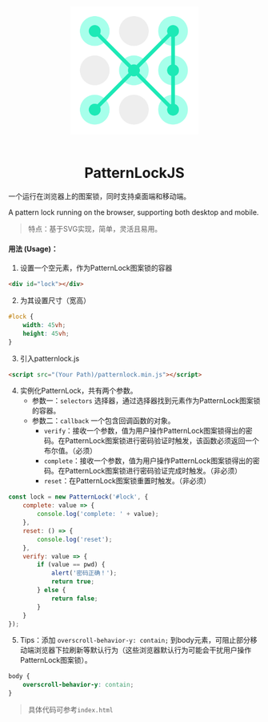 
<div align=center>
    <img src=./logo.png width=256 height=256 />
</div>
</br>

<h1 align=center>PatternLockJS</h1>

一个运行在浏览器上的图案锁，同时支持桌面端和移动端。

A pattern lock running on the browser, supporting both desktop and mobile.
> 特点：基于SVG实现，简单，灵活且易用。

#### 用法 (Usage)：
1. 设置一个空元素，作为PatternLock图案锁的容器
```html
<div id="lock"></div>
```
2. 为其设置尺寸（宽高）
```css
#lock {
    width: 45vh;
    height: 45vh;
}
```
3. 引入patternlock.js
```html
<script src="(Your Path)/patternlock.min.js"></script>
```
4. 实例化PatternLock，共有两个参数。
    * 参数一：`selectors` 选择器，通过选择器找到元素作为PatternLock图案锁的容器。
    * 参数二：`callback` 一个包含回调函数的对象。
        * `verify`：接收一个参数，值为用户操作PatternLock图案锁得出的密码。在PatternLock图案锁进行密码验证时触发，该函数必须返回一个布尔值。（必须）
        * `complete`：接收一个参数，值为用户操作PatternLock图案锁得出的密码。在PatternLock图案锁进行密码验证完成时触发。（非必须）
        * `reset`：在PatternLock图案锁重置时触发。（非必须）
```javascript
const lock = new PatternLock('#lock', {
    complete: value => {
        console.log('complete: ' + value);
    },
    reset: () => {
        console.log('reset');
    },
    verify: value => {
        if (value == pwd) {
            alert('密码正确！');
            return true;
        } else {
            return false;
        }
    }
});
```
5. Tips：添加 `overscroll-behavior-y: contain;` 到body元素，可阻止部分移动端浏览器下拉刷新等默认行为（这些浏览器默认行为可能会干扰用户操作PatternLock图案锁）。
```css
body {
    overscroll-behavior-y: contain;
}
```
> 具体代码可参考`index.html`